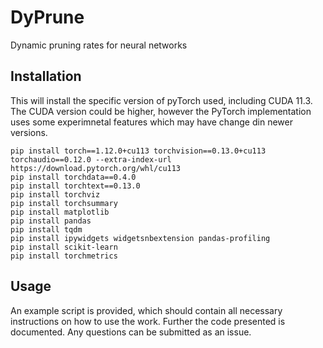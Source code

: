 # DyPrune
Dynamic pruning rates for neural networks


## Installation

This will install the specific version of pyTorch used, including CUDA 11.3. The CUDA version could be higher, however the PyTorch implementation uses some experimnetal features which may have change din newer versions. 
```
pip install torch==1.12.0+cu113 torchvision==0.13.0+cu113 torchaudio==0.12.0 --extra-index-url https://download.pytorch.org/whl/cu113
pip install torchdata==0.4.0
pip install torchtext==0.13.0
pip install torchviz
pip install torchsummary
pip install matplotlib 
pip install pandas
pip install tqdm
pip install ipywidgets widgetsnbextension pandas-profiling
pip install scikit-learn
pip install torchmetrics
```

## Usage

An example script is provided, which should contain all necessary instructions on how to use the work. Further the code presented is documented. Any questions can be submitted as an issue.
